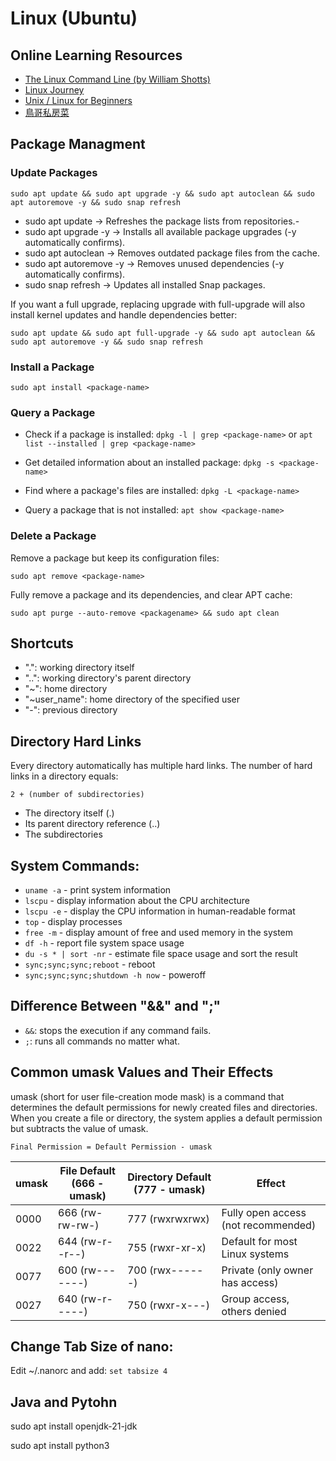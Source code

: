 # Linux (Ubuntu)

## Online Learning Resources
- [The Linux Command Line (by William Shotts)](https://linuxcommand.org/)
- [Linux Journey](https://linuxjourney.com/)
- [Unix / Linux for Beginners](https://www.tutorialspoint.com/unix/index.htm)
- [鳥哥私房菜](https://linux.vbird.org/)

## Package Managment
### Update Packages
`sudo apt update && sudo apt upgrade -y && sudo apt autoclean && sudo apt autoremove -y && sudo snap refresh`
- sudo apt update → Refreshes the package lists from repositories.-
- sudo apt upgrade -y → Installs all available package upgrades (-y automatically confirms).
- sudo apt autoclean → Removes outdated package files from the cache.
- sudo apt autoremove -y → Removes unused dependencies (-y automatically confirms).
- sudo snap refresh → Updates all installed Snap packages.

If you want a full upgrade, replacing upgrade with full-upgrade will also install kernel updates and handle dependencies better:

`sudo apt update && sudo apt full-upgrade -y && sudo apt autoclean && sudo apt autoremove -y && sudo snap refresh`

### Install a Package
`sudo apt install <package-name>`

### Query a Package
- Check if a package is installed: `dpkg -l | grep <package-name>` or `apt list --installed | grep <package-name>`

- Get detailed information about an installed package: `dpkg -s <package-name>`

- Find where a package's files are installed: `dpkg -L <package-name>`

- Query a package that is not installed: `apt show <package-name>`

### Delete a Package
Remove a package but keep its configuration files:

`sudo apt remove <package-name>`

Fully remove a package and its dependencies, and clear APT cache:

`sudo apt purge --auto-remove <packagename> && sudo apt clean`

## Shortcuts
- ".": working directory itself
- "..": working directory's parent directory
- "~": home directory
- "~user_name": home directory of the specified user
- "-": previous directory

## Directory Hard Links
Every directory automatically has multiple hard links. The number of hard links in a directory equals:

`2 + (number of subdirectories)`
- The directory itself (.)
- Its parent directory reference (..)
- The subdirectories

## System Commands:
- `uname -a` - print system information
- `lscpu` - display information about the CPU architecture
- `lscpu -e` - display the CPU information in human-readable format
- `top` - display processes
- `free -m` - display amount of free and used memory in the system
- `df -h` - report file system space usage
- `du -s * | sort -nr` - estimate file space usage and sort the result
- `sync;sync;sync;reboot` - reboot
- `sync;sync;sync;shutdown -h now` - poweroff

## Difference Between "&&" and ";"
- `&&`: stops the execution if any command fails.
- `;`: runs all commands no matter what.

## Common umask Values and Their Effects
umask (short for user file-creation mode mask) is a command that determines the default permissions for newly created files and directories. When you create a file or directory, the system applies a default permission but subtracts the value of umask.

`Final Permission = Default Permission - umask`

| umask	| File Default (666 - umask) | Directory Default (777 - umask) | Effect |
| ----- | -------------------------- | ------------------------------- |------- |
| 0000 | 666 (rw-rw-rw-) | 777 (rwxrwxrwx) | Fully open access (not recommended) |
| 0022 | 644 (rw-r--r--) | 755 (rwxr-xr-x) | Default for most Linux systems |
| 0077 | 600 (rw-------) | 700 (rwx------) | Private (only owner has access) |
| 0027 | 640 (rw-r-----) | 750 (rwxr-x---) | Group access, others denied |

## Change Tab Size of nano:
Edit ~/.nanorc and add: `set tabsize 4`

## Java and Pytohn
sudo apt install openjdk-21-jdk

sudo apt install python3
